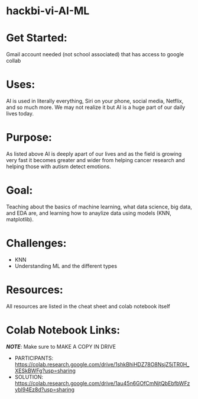 # hackbi-vi-AI-ML

# Get Started:
Gmail account needed (not school associated) that has access to google collab

# Uses: 
AI is used in literally everything, Siri on your phone, social media, Netflix, and so much more. We may not realize it but AI is a huge part of our daily lives today.

# Purpose: 
 As listed above AI is deeply apart of our lives and as the field is growing very fast it becomes greater and wider from helping cancer research and helping those with autism detect emotions.

# Goal:
Teaching about the basics of machine learning, what data science, big data, and EDA are, and learning how to anaylize data using models (KNN, matplotlib).

# Challenges:
* KNN
* Understanding ML and the different types

# Resources:
All resources are listed in the cheat sheet and colab notebook itself

# Colab Notebook Links:
**_NOTE_**: Make sure to MAKE A COPY IN DRIVE
* PARTICIPANTS: https://colab.research.google.com/drive/1shkBhiHDZ78O8NsjZ5jTR0H_XESkBWFg?usp=sharing
* SOLUTION: https://colab.research.google.com/drive/1au45n6GOfCmNjtQbEbfbWFzybl94Ez8d?usp=sharing
